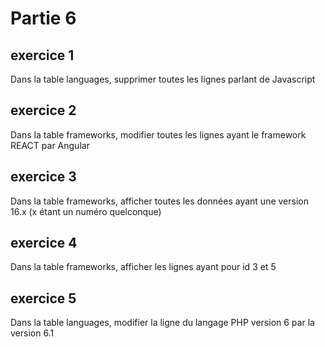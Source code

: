 # Partie 6

## exercice 1

Dans la table languages, supprimer toutes les lignes parlant de Javascript

## exercice 2

Dans la table frameworks, modifier toutes les lignes ayant le framework REACT par Angular


## exercice 3

Dans la table frameworks, afficher toutes les données ayant une version 16.x (x étant un numéro quelconque)


## exercice 4

Dans la table frameworks, afficher les lignes ayant pour id 3 et 5


## exercice 5

Dans la table languages, modifier la ligne du langage PHP version 6 par la version 6.1











